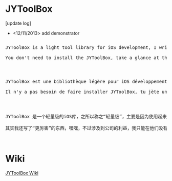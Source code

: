 JYToolBox
=========

[update log]

- <12/11/2013> add demonstrator

<pre>
<p>JYToolBox is a light tool library for iOS development, I write this for those who wants to control his project absolutely, I mean, 100% full pure code, never take a big holy library if we have another choice, just like me :)

You don't need to install the JYToolBox, take a glance at the wiki page, and choose which class you need, also you can change it as you want, there is no relation between them. The majority of code is written by myself, and others were taken from some blog, forum, open-source project and so on.</p>
</pre>

<pre>
<p>JYToolBox est une bibliothèque légère pour iOS développement, j'écris cette bibliothèque pour des gens qui veulent controller son projet absolument, c'est-à-dire, tout fait à la main, jamais prendre une gros bibliothèque si on a l'autre choix, comme moi :)

Il n'y a pas besoin de faire installer JYToolBox, tu jète un coup d'oeil sur le wiki, prendre ce qui tu as besoin, modifie le code comme tu veux. La plupart des codes sont écrit par moi-même, aussi il y a l’autre partie, qui sont pris de blog, forum, open-source projet.</p>
</pre>

<pre>
<p>JYToolBox 是一个轻量级的iOS库，之所以称之“轻量级”，主要是因为使用起来简单自由，这也是我最初写这个库的想法，尽可能的便捷，方便维护，所以从某种意义上来讲，JYToolBox就是我自己的一个iOS记事本，你觉着那个类有用，拿出来，改一改，直接放到工程里，就行了。

其实我还写了“更厉害”的东西，嘿嘿，不过涉及到公司的利益，我只能在他们没有那么重要的时候，把其中一部分东西拿出来分享了。我这个人比较懒，所以估计更新起来很慢，如果大家发现库里面的错误，或者有建议，非常欢迎你指出来，谢谢。
</p>
</pre>

Wiki
=========

<a href="https://github.com/Doraemomo/JYToolBox/wiki">JYToolBox Wiki</a>
